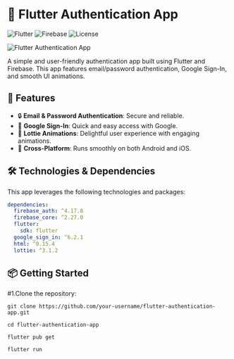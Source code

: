 # 📱 Flutter Authentication App


![Flutter](https://img.shields.io/badge/Flutter-v3.10.5-blue?logo=flutter)
![Firebase](https://img.shields.io/badge/Firebase-Integrated-yellow?logo=firebase)
![License](https://img.shields.io/badge/License-MIT-green)

![Flutter Authentication App](assets/banner.png)

A simple and user-friendly authentication app built using Flutter and Firebase. This app features email/password authentication, Google Sign-In, and smooth UI animations.

## 🚀 Features

- 🔒 **Email & Password Authentication**: Secure and reliable.
- 🔑 **Google Sign-In**: Quick and easy access with Google.
- 🎨 **Lottie Animations**: Delightful user experience with engaging animations.
- 📲 **Cross-Platform**: Runs smoothly on both Android and iOS.

## 🛠️ Technologies & Dependencies

This app leverages the following technologies and packages:

```yaml
dependencies:
  firebase_auth: ^4.17.8
  firebase_core: ^2.27.0
  flutter:
    sdk: flutter
  google_sign_in: ^6.2.1
  html: ^0.15.4
  lottie: ^3.1.2
```

## 📦 Getting Started

#1.Clone the repository:

```
git clone https://github.com/your-username/flutter-authentication-app.git
```

```
cd flutter-authentication-app
```

```
flutter pub get
```

```
flutter run
```


